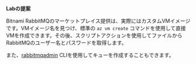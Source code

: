 **Labの提案**

Bitnami RabbitMQのマーケットプレイス提供は、実際にはカスタムVMイメージです。VMイメージ名を見つけ、標準の `az vm create` コマンドを使用して直接VMを作成できます。その後、スクリプトアクションを使用してファイルからRabbitMQのユーザー名とパスワードを取得します。

また、[rabbitmqadmin](https://www.rabbitmq.com/management-cli.html) CLIを使用してキューを作成することもできます。
